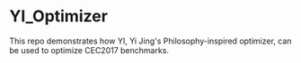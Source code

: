# YI_Optimizer

This repo demonstrates how YI, Yi Jing's Philosophy-inspired optimizer, can be used to optimize CEC2017 benchmarks.
